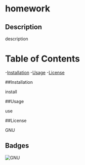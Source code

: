 # homework

## Description

description

# Table of Contents

-[Installation](#installation)
-[Usage](#usage)
-[License](#license)

##Installation

install

##Usage

use

##License

GNU

## Badges

![GNU](https://img.shields.io/badge/License-GNU-lightblue.svg)
  

